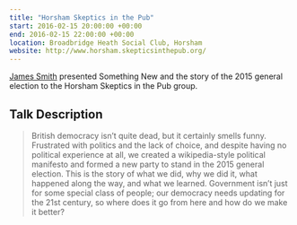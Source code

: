 ```yaml
---
title: "Horsham Skeptics in the Pub"
start: 2016-02-15 20:00:00 +00:00
end: 2016-02-15 22:00:00 +00:00
location: Broadbridge Heath Social Club, Horsham
website: http://www.horsham.skepticsinthepub.org/
---
```


[James Smith](/people/james-smith) presented Something New and the story of the 2015 general election to the Horsham Skeptics in the Pub group.

## Talk Description

> British democracy isn’t quite dead, but it certainly smells funny. Frustrated with politics and the lack of choice, and despite having no political experience at all, we created a wikipedia-style political manifesto and formed a new party to stand in the 2015 general election. This is the story of what we did, why we did it, what happened along the way, and what we learned. Government isn’t just for some special class of people; our democracy needs updating for the 21st century, so where does it go from here and how do we make it better? 